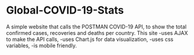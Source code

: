 # Global-COVID-19-Stats
A simple website that calls the POSTMAN COVID-19 API, to show the total confirmed cases, recoveries and deaths per country.
This site 
-uses AJAX to make the API calls,
-uses Chart.js for data visualization,
-uses css variables,
-is mobile friendly.

